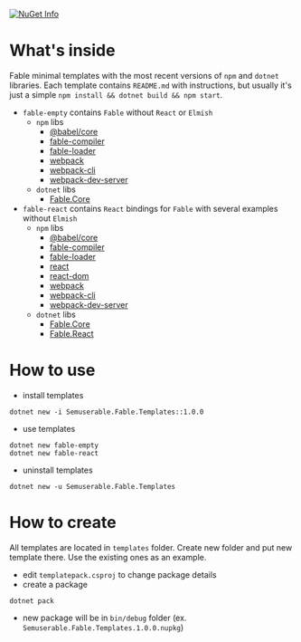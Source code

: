[![NuGet Info](https://buildstats.info/nuget/semuserable.fable.templates)](https://www.nuget.org/packages/semuserable.fable.templates/)

# What's inside

Fable minimal templates with the most recent versions of `npm` and `dotnet` libraries. Each template contains `README.md` with instructions, but usually it's just a simple `npm install && dotnet build && npm start`.

- `fable-empty` contains `Fable` without `React` or `Elmish`
	- `npm` libs
		- [@babel/core](https://www.npmjs.com/package/@babel/core)
		- [fable-compiler](https://www.npmjs.com/package/fable-compiler)
		- [fable-loader](https://www.npmjs.com/package/fable-loader)
		- [webpack](https://www.npmjs.com/package/webpack)
		- [webpack-cli](https://www.npmjs.com/package/webpack-cli)
		- [webpack-dev-server](https://www.npmjs.com/package/webpack-dev-server)
    - `dotnet` libs
      - [Fable.Core](https://github.com/fable-compiler/Fable/tree/master/src/Fable.Core)
- `fable-react` contains `React` bindings for `Fable` with several examples without `Elmish`
	- `npm` libs
		- [@babel/core](https://www.npmjs.com/package/@babel/core)
		- [fable-compiler](https://www.npmjs.com/package/fable-compiler)
		- [fable-loader](https://www.npmjs.com/package/fable-loader)
		- [react](https://www.npmjs.com/package/react)
		- [react-dom](https://www.npmjs.com/package/react-dom)
		- [webpack](https://www.npmjs.com/package/webpack)
		- [webpack-cli](https://www.npmjs.com/package/webpack-cli)
		- [webpack-dev-server](https://www.npmjs.com/package/webpack-dev-server)
    - `dotnet` libs
      - [Fable.Core](https://github.com/fable-compiler/Fable/tree/master/src/Fable.Core)
      - [Fable.React](https://github.com/fable-compiler/fable-react)

# How to use

* install templates

```code
dotnet new -i Semuserable.Fable.Templates::1.0.0
```

* use templates

```code
dotnet new fable-empty
dotnet new fable-react
```

* uninstall templates

```code
dotnet new -u Semuserable.Fable.Templates
```

# How to create

All templates are located in `templates` folder. Create new folder and put new template there. Use the existing ones as an example.

* edit `templatepack.csproj` to change package details
* create a package
```
dotnet pack
```
* new package will be in `bin/debug` folder (ex. `Semuserable.Fable.Templates.1.0.0.nupkg`)
